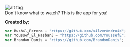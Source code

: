 ![alt tag](http://i.imgur.com/sQYa4Up.png)
</br>
Don't know what to watch? This is the app for you!

<strong>Created by:</strong>
```javascript
var Rushil_Perera = "https://github.com/silverAndroid";
var Youssef_El_Hasbani = "https://github.com/YoussefE";
var Brandon_Danis = "https://github.com/BrandonDanis";
```
